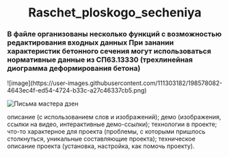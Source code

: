 <h1 align="center">Raschet_ploskogo_secheniya</h1>
<p align="center">

<h3> В файле организованы несколько функций с возможностью редактирования входных данных
При занании характеристик бетонного сечения могут использоваться нормативные данные из СП63.13330 (трехлинейная диограмма деформирования бетона)</h3>
![image](https://user-images.githubusercontent.com/111303182/198578082-4643ec4f-ed54-4724-b33c-a27c46337cb5.png)

<p><img src="[images/dzen.png](https://user-images.githubusercontent.com/111303182/198578082-4643ec4f-ed54-4724-b33c-a27c46337cb5.png)" alt="Письма мастера дзен"></p>
описание (с использованием слов и изображений);
демо (изображения, ссылки на видео, интерактивные демо-ссылки);
технологии в проекте;
что-то характерное для проекта (проблемы, с которыми пришлось столкнуться, уникальные составляющие проекта);
техническое описание проекта (установка, настройка, как помочь проекту).
